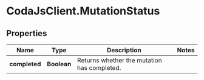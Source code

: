 # CodaJsClient.MutationStatus

## Properties
Name | Type | Description | Notes
------------ | ------------- | ------------- | -------------
**completed** | **Boolean** | Returns whether the mutation has completed. | 

